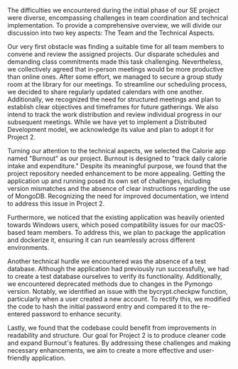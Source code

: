 The difficulties we encountered during the initial phase of our SE project were diverse, encompassing challenges in team coordination and technical implementation. To provide a comprehensive overview, we will divide our discussion into two key aspects: The Team and the Technical Aspects.

Our very first obstacle was finding a suitable time for all team members to convene and review the assigned projects. Our disparate schedules and demanding class commitments made this task challenging. Nevertheless, we collectively agreed that in-person meetings would be more productive than online ones. After some effort, we managed to secure a group study room at the library for our meetings. To streamline our scheduling process, we decided to share regularly updated calendars with one another. Additionally, we recognized the need for structured meetings and plan to establish clear objectives and timeframes for future gatherings. We also intend to track the work distribution and review individual progress in our subsequent meetings. While we have yet to implement a Distributed Development model, we acknowledge its value and plan to adopt it for Project 2.

Turning our attention to the technical aspects, we selected the Calorie app named "Burnout" as our project. Burnout is designed to "track daily calorie intake and expenditure." Despite its meaningful purpose, we found that the project repository needed enhancement to be more appealing. Getting the application up and running posed its own set of challenges, including version mismatches and the absence of clear instructions regarding the use of MongoDB. Recognizing the need for improved documentation, we intend to address this issue in Project 2.

Furthermore, we noticed that the existing application was heavily oriented towards Windows users, which posed compatibility issues for our macOS-based team members. To address this, we plan to package the application and dockerize it, ensuring it can run seamlessly across different environments.

Another technical hurdle we encountered was the absence of a test database. Although the application had previously run successfully, we had to create a test database ourselves to verify its functionality. Additionally, we encountered deprecated methods due to changes in the Pymongo version. Notably, we identified an issue with the bycrypt.checkpw function, particularly when a user created a new account. To rectify this, we modified the code to hash the initial password entry and compared it to the re-entered password to enhance security.

Lastly, we found that the codebase could benefit from improvements in readability and structure. Our goal for Project 2 is to produce cleaner code and expand Burnout's features. By addressing these challenges and making necessary enhancements, we aim to create a more effective and user-friendly application.
